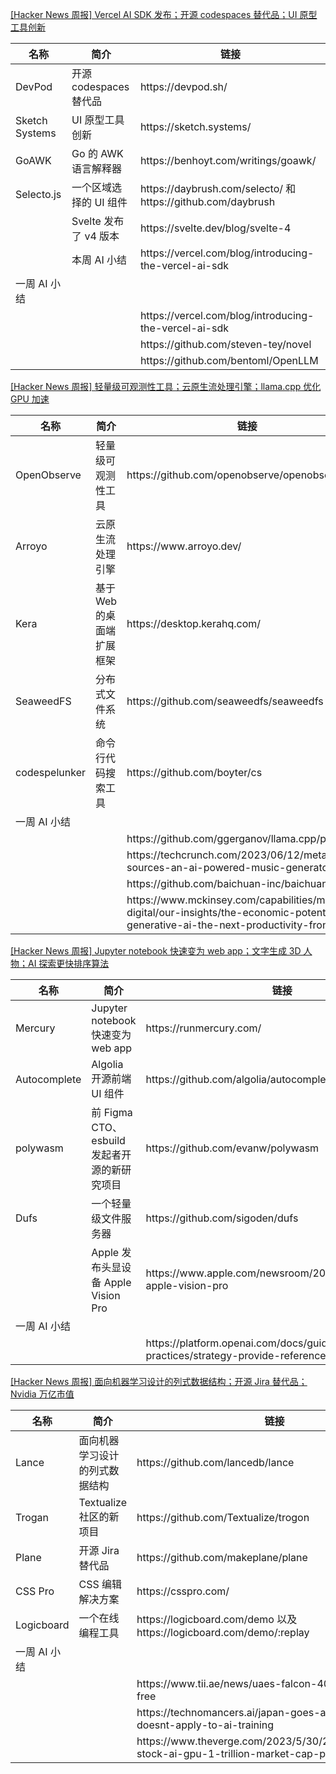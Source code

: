 

[[Hacker News 周报] Vercel AI SDK 发布；开源 codespaces 替代品；UI
原型工具创新](https://www.bilibili.com/video/BV19V411u7dP)

<table>
  <theader>
    <th>名称</th>
    <th>简介</th>
    <th>链接</th>
  </theader><tbody>
    <tr>
      <td>DevPod</td>
      <td>开源 codespaces 替代品</td>
      <td>https://devpod.sh/</td>
    </tr><tr>
      <td>Sketch Systems</td>
      <td>UI 原型工具创新</td>
      <td>https://sketch.systems/</td>
    </tr><tr>
      <td>GoAWK</td>
      <td>Go 的 AWK 语言解释器</td>
      <td>https://benhoyt.com/writings/goawk/</td>
    </tr><tr>
      <td>Selecto.js</td>
      <td>一个区域选择的 UI 组件</td>
      <td>https://daybrush.com/selecto/ 和 https://github.com/daybrush</td>
    </tr><tr>
      <td></td>
      <td>Svelte 发布了 v4 版本</td>
      <td>https://svelte.dev/blog/svelte-4</td>
    </tr><tr>
      <td></td>
      <td>本周 AI 小结</td>
      <td>https://vercel.com/blog/introducing-the-vercel-ai-sdk</td>
    </tr><tr>
      <td>一周 AI 小结</td>
      <td></td>
      <td></td>
    </tr><tr>
      <td></td>
      <td></td>
      <td>https://vercel.com/blog/introducing-the-vercel-ai-sdk</td>
    </tr><tr>
      <td></td>
      <td></td>
      <td>https://github.com/steven-tey/novel</td>
    </tr><tr>
      <td></td>
      <td></td>
      <td>https://github.com/bentoml/OpenLLM</td>
    </tr>
  </tbody>
</table>

[[Hacker News 周报] 轻量级可观测性工具；云原生流处理引擎；llama.cpp 优化 GPU
加速](https://www.bilibili.com/video/BV13N411r7eS)

<table>
  <theader>
    <th>名称</th>
    <th>简介</th>
    <th>链接</th>
  </theader><tbody>
    <tr>
      <td>OpenObserve</td>
      <td>轻量级可观测性工具</td>
      <td>https://github.com/openobserve/openobserve</td>
    </tr><tr>
      <td>Arroyo</td>
      <td>云原生流处理引擎</td>
      <td>https://www.arroyo.dev/</td>
    </tr><tr>
      <td>Kera</td>
      <td>基于 Web 的桌面端扩展框架</td>
      <td>https://desktop.kerahq.com/</td>
    </tr><tr>
      <td>SeaweedFS</td>
      <td>分布式文件系统</td>
      <td>https://github.com/seaweedfs/seaweedfs</td>
    </tr><tr>
      <td>codespelunker</td>
      <td>命令行代码搜索工具</td>
      <td>https://github.com/boyter/cs</td>
    </tr><tr>
      <td>一周 AI 小结</td>
      <td></td>
      <td></td>
    </tr><tr>
      <td></td>
      <td></td>
      <td>https://github.com/ggerganov/llama.cpp/pull/1827</td>
    </tr><tr>
      <td></td>
      <td></td>
      <td>https://techcrunch.com/2023/06/12/meta-open-sources-an-ai-powered-music-generator</td>
    </tr><tr>
      <td></td>
      <td></td>
      <td>https://github.com/baichuan-inc/baichuan-7B</td>
    </tr><tr>
      <td></td>
      <td></td>
      <td>https://www.mckinsey.com/capabilities/mckinsey-digital/our-insights/the-economic-potential-of-generative-ai-the-next-productivity-frontier</td>
    </tr>
  </tbody>
</table>

[[Hacker News 周报] Jupyter notebook 快速变为 web app；文字生成 3D 人物；AI
探索更快排序算法](https://www.bilibili.com/video/BV1Wo4y1N7ZP)

<table>
  <theader>
    <th>名称</th>
    <th>简介</th>
    <th>链接</th>
  </theader><tbody>
    <tr>
      <td>Mercury</td>
      <td>Jupyter notebook 快速变为 web app</td>
      <td>https://runmercury.com/</td>
    </tr><tr>
      <td>Autocomplete</td>
      <td>Algolia 开源前端 UI 组件</td>
      <td>https://github.com/algolia/autocomplete</td>
    </tr><tr>
      <td>polywasm</td>
      <td>前 Figma CTO、esbuild 发起者开源的新研究项目</td>
      <td>https://github.com/evanw/polywasm</td>
    </tr><tr>
      <td>Dufs</td>
      <td>一个轻量级文件服务器</td>
      <td>https://github.com/sigoden/dufs</td>
    </tr><tr>
      <td></td>
      <td>Apple 发布头显设备 Apple Vision Pro</td>
      <td>https://www.apple.com/newsroom/2023/06/introducing-apple-vision-pro</td>
    </tr><tr>
      <td>一周 AI 小结</td>
      <td></td>
      <td></td>
    </tr><tr>
      <td></td>
      <td></td>
      <td>https://platform.openai.com/docs/guides/gpt-best-practices/strategy-provide-reference-text</td>
    </tr>
  </tbody>
</table>

[[Hacker News 周报] 面向机器学习设计的列式数据结构；开源 Jira 替代品；Nvidia
万亿市值](https://www.bilibili.com/video/BV1Mk4y1p7Jg)

<table>
  <theader>
    <th>名称</th>
    <th>简介</th>
    <th>链接</th>
  </theader><tbody>
    <tr>
      <td>Lance</td>
      <td>面向机器学习设计的列式数据结构</td>
      <td>https://github.com/lancedb/lance</td>
    </tr><tr>
      <td>Trogan</td>
      <td>Textualize 社区的新项目</td>
      <td>https://github.com/Textualize/trogon</td>
    </tr><tr>
      <td>Plane</td>
      <td>开源 Jira 替代品</td>
      <td>https://github.com/makeplane/plane</td>
    </tr><tr>
      <td>CSS Pro</td>
      <td>CSS 编辑解决方案</td>
      <td>https://csspro.com/</td>
    </tr><tr>
      <td>Logicboard</td>
      <td>一个在线编程工具</td>
      <td>https://logicboard.com/demo 以及 https://logicboard.com/demo/:replay</td>
    </tr><tr>
      <td>一周 AI 小结</td>
      <td></td>
      <td></td>
    </tr><tr>
      <td></td>
      <td></td>
      <td>https://www.tii.ae/news/uaes-falcon-40b-now-royalty-free</td>
    </tr><tr>
      <td></td>
      <td></td>
      <td>https://technomancers.ai/japan-goes-all-in-copyright-doesnt-apply-to-ai-training</td>
    </tr><tr>
      <td></td>
      <td></td>
      <td>https://www.theverge.com/2023/5/30/23742123/nvidia-stock-ai-gpu-1-trillion-market-cap-price-value</td>
    </tr>
  </tbody>
</table>